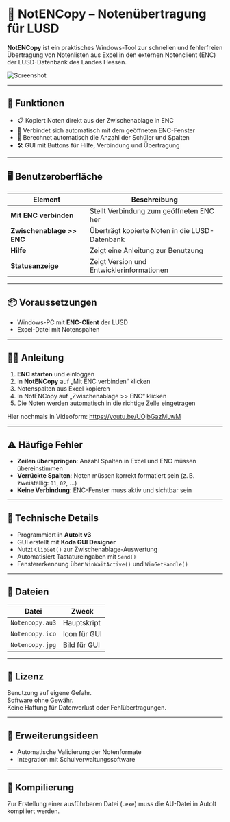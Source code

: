 # 📝 NotENCopy – Notenübertragung für LUSD

**NotENCopy** ist ein praktisches Windows-Tool zur schnellen und fehlerfreien Übertragung von Notenlisten aus Excel in den externen Notenclient (ENC) der LUSD-Datenbank des Landes Hessen.

![Screenshot](https://github.com/user-attachments/assets/f79d57a4-1e1c-4dc9-a76e-324a127b40b3)


---

## 🚀 Funktionen

- 📋 Kopiert Noten direkt aus der Zwischenablage in ENC
- 🔗 Verbindet sich automatisch mit dem geöffneten ENC-Fenster
- 🧮 Berechnet automatisch die Anzahl der Schüler und Spalten
- 🛠 GUI mit Buttons für Hilfe, Verbindung und Übertragung

---

## 🖥️ Benutzeroberfläche

| Element                  | Beschreibung                                      |
|--------------------------|--------------------------------------------------|
| **Mit ENC verbinden**    | Stellt Verbindung zum geöffneten ENC her         |
| **Zwischenablage >> ENC**| Überträgt kopierte Noten in die LUSD-Datenbank   |
| **Hilfe**                | Zeigt eine Anleitung zur Benutzung               |
| **Statusanzeige**        | Zeigt Version und Entwicklerinformationen        |

---

## 📦 Voraussetzungen

- Windows-PC mit **ENC-Client** der LUSD
- Excel-Datei mit Notenspalten

---

## 🧑‍🏫 Anleitung

1. **ENC starten** und einloggen  
2. In **NotENCopy** auf „Mit ENC verbinden“ klicken  
3. Notenspalten aus Excel kopieren  
4. In NotENCopy auf „Zwischenablage >> ENC“ klicken  
5. Die Noten werden automatisch in die richtige Zelle eingetragen

Hier nochmals in Videoform: https://youtu.be/UOjbGazMLwM


---

## ⚠️ Häufige Fehler

- **Zeilen überspringen**: Anzahl Spalten in Excel und ENC müssen übereinstimmen
- **Verrückte Spalten**: Noten müssen korrekt formatiert sein (z. B. zweistellig: `01`, `02`, …)
- **Keine Verbindung**: ENC-Fenster muss aktiv und sichtbar sein

---

## 🧩 Technische Details

- Programmiert in **AutoIt v3**
- GUI erstellt mit **Koda GUI Designer**
- Nutzt `ClipGet()` zur Zwischenablage-Auswertung
- Automatisiert Tastatureingaben mit `Send()`
- Fenstererkennung über `WinWaitActive()` und `WinGetHandle()`

---

## 📁 Dateien

| Datei              | Zweck                                      |
|--------------------|--------------------------------------------|
| `Notencopy.au3`    | Hauptskript                                |
| `Notencopy.ico`    | Icon für GUI                               |
| `Notencopy.jpg`    | Bild für GUI                               |

---

## 📜 Lizenz

Benutzung auf eigene Gefahr.  
Software ohne Gewähr.  
Keine Haftung für Datenverlust oder Fehlübertragungen.

---

## 🧠 Erweiterungsideen

- Automatische Validierung der Notenformate
- Integration mit Schulverwaltungssoftware

---

## 🔧 Kompilierung

Zur Erstellung einer ausführbaren Datei (`.exe`) muss die AU-Datei in AutoIt kompiliert werden.
